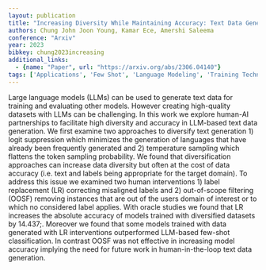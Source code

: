```yaml
---
layout: publication
title: "Increasing Diversity While Maintaining Accuracy: Text Data Generation With Large Language Models And Human Interventions"
authors: Chung John Joon Young, Kamar Ece, Amershi Saleema
conference: "Arxiv"
year: 2023
bibkey: chung2023increasing
additional_links:
  - {name: "Paper", url: "https://arxiv.org/abs/2306.04140"}
tags: ['Applications', 'Few Shot', 'Language Modeling', 'Training Techniques']
---
```

Large language models (LLMs) can be used to generate text data for training and evaluating other models. However creating high-quality datasets with LLMs can be challenging. In this work we explore human-AI partnerships to facilitate high diversity and accuracy in LLM-based text data generation. We first examine two approaches to diversify text generation 1) logit suppression which minimizes the generation of languages that have already been frequently generated and 2) temperature sampling which flattens the token sampling probability. We found that diversification approaches can increase data diversity but often at the cost of data accuracy (i.e. text and labels being appropriate for the target domain). To address this issue we examined two human interventions 1) label replacement (LR) correcting misaligned labels and 2) out-of-scope filtering (OOSF) removing instances that are out of the users domain of interest or to which no considered label applies. With oracle studies we found that LR increases the absolute accuracy of models trained with diversified datasets by 14.437;. Moreover we found that some models trained with data generated with LR interventions outperformed LLM-based few-shot classification. In contrast OOSF was not effective in increasing model accuracy implying the need for future work in human-in-the-loop text data generation.
